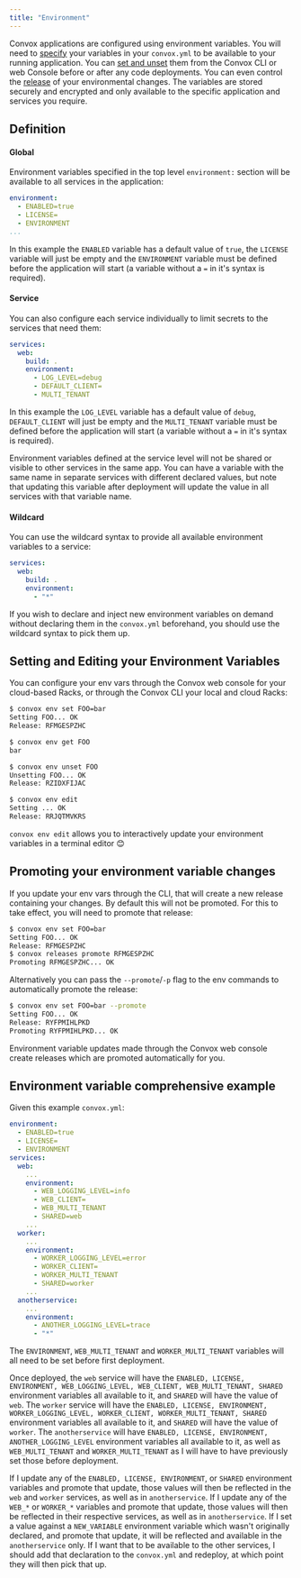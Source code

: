 ```yaml
---
title: "Environment"
---
```


Convox applications are configured using environment variables.  You will need to [specify](#definition) your variables in your `convox.yml` to be available to your running application.  You can [set and unset](#setting-and-editing-your-environment-variables) them from the Convox CLI or web Console before or after any code deployments.  You can even control the [release](#promoting-your-environment-variable-changes) of your environmental changes.  The variables are stored securely and encrypted and only available to the specific application and services you require.

## Definition

#### Global

Environment variables specified in the top level `environment:` section will be available to all services in the application:

```yml
environment:
  - ENABLED=true
  - LICENSE=
  - ENVIRONMENT
...
```

In this example the `ENABLED` variable has a default value of `true`, the `LICENSE` variable will just be empty and the `ENVIRONMENT` variable must be defined before the application will start (a variable without a `=` in it's syntax is required).

#### Service

You can also configure each service individually to limit secrets to the services that need them:

```yml
services:
  web:
    build: .
    environment:
      - LOG_LEVEL=debug
      - DEFAULT_CLIENT=
      - MULTI_TENANT
```

In this example the `LOG_LEVEL` variable has a default value of `debug`, `DEFAULT_CLIENT` will just be empty and the `MULTI_TENANT` variable must be defined before the application will start (a variable without a `=` in it's syntax is required).

Environment variables defined at the service level will not be shared or visible to other services in the same app.  You can have a variable with the same name in separate services with different declared values, but note that updating this variable after deployment will update the value in all services with that variable name.  

#### Wildcard

You can use the wildcard syntax to provide all available environment variables to a service:

```yml
services:
  web:
    build: .
    environment:
      - "*"
```

If you wish to declare and inject new environment variables on demand without declaring them in the `convox.yml` beforehand, you should use the wildcard syntax to pick them up.

## Setting and Editing your Environment Variables

You can configure your env vars through the Convox web console for your cloud-based Racks, or through the Convox CLI your local and cloud Racks:

```sh
$ convox env set FOO=bar
Setting FOO... OK
Release: RFMGESPZHC

$ convox env get FOO
bar

$ convox env unset FOO
Unsetting FOO... OK
Release: RZIDXFIJAC

$ convox env edit
Setting ... OK
Release: RRJQTMVKRS
```

`convox env edit` allows you to interactively update your environment variables in a terminal editor 😊

## Promoting your environment variable changes

If you update your env vars through the CLI, that will create a new release containing your changes.  By default this will not be promoted.
For this to take effect, you will need to promote that release:

```sh
$ convox env set FOO=bar
Setting FOO... OK
Release: RFMGESPZHC
$ convox releases promote RFMGESPZHC
Promoting RFMGESPZHC... OK
```

Alternatively you can pass the `--promote`/`-p` flag to the env commands to automatically promote the release:

```sh
$ convox env set FOO=bar --promote
Setting FOO... OK
Release: RYFPMIHLPKD
Promoting RYFPMIHLPKD... OK
```

Environment variable updates made through the Convox web console create releases which are promoted automatically for you.

## Environment variable comprehensive example

Given this example `convox.yml`:

```yml
environment:
  - ENABLED=true
  - LICENSE=
  - ENVIRONMENT
services:
  web:
    ...
    environment:
      - WEB_LOGGING_LEVEL=info
      - WEB_CLIENT=
      - WEB_MULTI_TENANT
      - SHARED=web
    ...
  worker:
    ...
    environment:
      - WORKER_LOGGING_LEVEL=error
      - WORKER_CLIENT=
      - WORKER_MULTI_TENANT
      - SHARED=worker
    ...
  anotherservice:
    ...
    environment:
      - ANOTHER_LOGGING_LEVEL=trace
      - "*"
```

The `ENVIRONMENT`, `WEB_MULTI_TENANT` and `WORKER_MULTI_TENANT` variables will all need to be set before first deployment.  

Once deployed, the `web` service will have the `ENABLED, LICENSE, ENVIRONMENT, WEB_LOGGING_LEVEL, WEB_CLIENT, WEB_MULTI_TENANT, SHARED` environment variables all available to it, and `SHARED` will have the value of `web`.
The `worker` service will have the `ENABLED, LICENSE, ENVIRONMENT, WORKER_LOGGING_LEVEL, WORKER_CLIENT, WORKER_MULTI_TENANT, SHARED` environment variables all available to it, and `SHARED` will have the value of `worker`.
The `anotherservice` will have `ENABLED, LICENSE, ENVIRONMENT, ANOTHER_LOGGING_LEVEL` environment variables all available to it, as well as `WEB_MULTI_TENANT` and `WORKER_MULTI_TENANT` as I will have to have previously set those before deployment.

If I update any of the `ENABLED, LICENSE, ENVIRONMENT`, or `SHARED` environment variables and promote that update, those values will then be reflected in the `web` and `worker` services, as well as in `anotherservice`.  If I update any of the `WEB_*` or `WORKER_*` variables and promote that update, those values will then be reflected in their respective services, as well as in `anotherservice`.
If I set a value against a `NEW_VARIABLE` environment variable which wasn't originally declared, and promote that update, it will be reflected and available in the `anotherservice` only.  If I want that to be available to the other services, I should add that declaration to the `convox.yml` and redeploy, at which point they will then pick that up.
